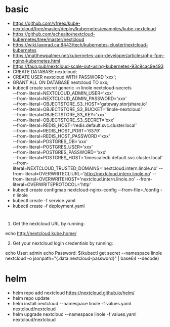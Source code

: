 # basic 
* https://github.com/vfreex/kube-nextcloud/tree/master/deploy/kubernetes/examples/kube-nextcloud
* https://github.com/acheaito/nextcloud-kubernetes/tree/master/nextcloud
* https://wiki.laxprad.ca:8443/tech/kubernetes-cluster/nextcloud-kubernetes
* https://matthewpalmer.net/kubernetes-app-developer/articles/php-fpm-nginx-kubernetes.html
* https://faun.pub/nextcloud-scale-out-using-kubernetes-93c9cac9e493
* CREATE DATABASE nextcloud;
* CREATE USER nextcloud WITH PASSWORD 'xxx';
* GRANT ALL ON DATABASE nextcloud TO xxx;
* kubectl create secret generic -n linole nextcloud-secrets \
  --from-literal=NEXTCLOUD_ADMIN_USER='xxx' \
  --from-literal=NEXTCLOUD_ADMIN_PASSWORD='xxx' \
  --from-literal=OBJECTSTORE_S3_HOST='gateway.storjshare.io' \
  --from-literal=OBJECTSTORE_S3_BUCKET='linole-nextcloud' \
  --from-literal=OBJECTSTORE_S3_KEY='xxx' \
  --from-literal=OBJECTSTORE_S3_SECRET='xxx' \
  --from-literal=REDIS_HOST='redis.default.svc.cluster.local' \
  --from-literal=REDIS_HOST_PORT='6379' \
  --from-literal=REDIS_HOST_PASSWORD='xxx' \
  --from-literal=POSTGRES_DB='xxx' \
  --from-literal=POSTGRES_USER='xxx' \
  --from-literal=POSTGRES_PASSWORD='xxx' \
  --from-literal=POSTGRES_HOST='timescaledb.default.svc.cluster.local'
  --from-literal=NEXTCLOUD_TRUSTED_DOMAINS='nextcloud.intern.linole.no'
  --from-literal=OVERWRITECLIURL='http://nextcloud.intern.linole.no'
  --from-literal=OVERWRITEHOST='nextcloud.intern.linole.no'
  --from-literal=OVERWRITEPROTOCOL='http' 
* kubectl create configmap nextcloud-nginx-config --from-file=./config -n linole
* kubectl create -f service.yaml
* kubectl create -f deployment.yaml 

 
# 
1. Get the nextcloud URL by running:

echo http://nextcloud.kube.home/

2. Get your nextcloud login credentials by running:

echo User:     admin
echo Password: $(kubectl get secret --namespace linole nextcloud -o jsonpath="{.data.nextcloud-password}" | base64 --decode)


# helm
* helm repo add nextcloud https://nextcloud.github.io/helm/
* helm repo update 
* helm install nextcloud --namespace linole -f values.yaml nextcloud/nextcloud
* helm upgrade nextcloud --namespace linole -f values.yaml nextcloud/nextcloud
